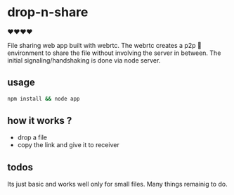 # drop-n-share
:heart::heart::heart::heart:

File sharing web app built with webrtc. The webrtc creates a p2p :couple: environment to share the file without involving the server in between. The initial signaling/handshaking is done via node server.

## usage 
```bash
npm install && node app
```

## how it works ?
- drop a file
- copy the link and give it to receiver

## todos

Its just basic and works well only for small files. Many things remainig to do.
